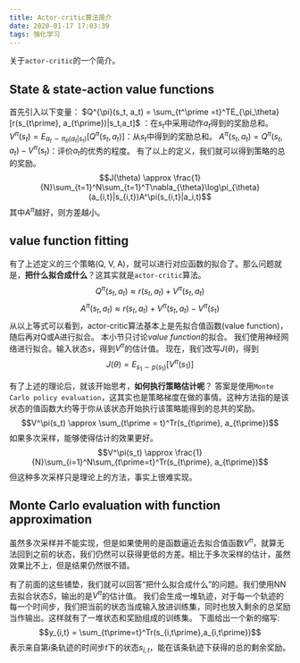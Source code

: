 ```yaml
---
title: Actor-critic算法简介
date: 2020-01-17 17:03:39
tags: 强化学习
---
```

关于`actor-critic`的一个简介。

<!--more-->

## State & state-action value functions
首先引入以下变量：
$Q^{\pi}(s_t, a_t) = \sum_{t^\prime =t}^TE_{\pi_\theta}[r(s_{t\prime}, a_{t\prime})|s_t,a_t]$ ：在$s_t$中采用动作$a_t$得到的奖励总和。
$V^\pi (s_t) = E_{a_t\sim\pi_\theta(a_t|s_t)}[Q^\pi(s_t, a_t)]$：从$s_t$中得到的奖励总和。
$A^\pi(s_t,a_t) = Q^\pi(s_t,a_t) - V^\pi(s_t)$：评价$a_t$的优秀的程度。
有了以上的定义，我们就可以得到策略的总的奖励。
$$J(\theta) \approx \frac{1}{N}\sum_{t=1}^N\sum_{t=1}^T\nabla_{\theta}\log\pi_{\theta}(a_{i,t}|s_{i,t})A^\pi(s_{i,t}|a_i,t)$$
其中$A^\pi$越好，则方差越小。

## value function fitting
有了上述定义的三个策略(Q, V, A)，就可以进行对应函数的拟合了。那么问题就是，**把什么拟合成什么**？这其实就是`actor-critic`算法。
$$Q^{\pi}(s_t, a_t) \approx r(s_t,a_t) + V^\pi(s_t,a_t)$$ $$A^\pi(s_t,a_t) \approx r(s_t,a_t) + V^\pi(s_t,a_t) - V^\pi(s_t)$$
从以上等式可以看到，actor-critic算法基本上是先拟合值函数(value function)，随后再对Q或A进行拟合。
本小节只讨论*value function*的拟合。
我们使用神经网络进行拟合。输入状态$s$，得到$V^\pi$的估计值。
现在，我们改写$J(\theta)$，得到$$J(\theta) = E_{s_1\sim p(s_1)}[V^\pi(s_1)]$$

有了上述的理论后，就该开始思考，**如何执行策略估计呢**？
答案是使用`Monte Carlo policy evaluation`，这其实也是策略梯度在做的事情。这种方法指的是该状态的值函数大约等于你从该状态开始执行该策略能得到的总共的奖励。
$$V^\pi(s_t) \approx \sum_{t\prime = t}^Tr(s_{t\prime}, a_{t\prime})$$
如果多次采样，能够使得估计的效果更好。
$$V^\pi(s_t) \approx \frac{1}{N}\sum_{i=1}^N\sum_{t\prime=t}^Tr(s_{t\prime}, a_{t\prime})$$
但这种多次采样只是理论上的方法，事实上很难实现。

## Monte Carlo evaluation with function approximation
虽然多次采样并不能实现，但是如果使用的是函数逼近去拟合值函数$V^\pi$，就算无法回到之前的状态，我们仍然可以获得更低的方差。相比于多次采样的估计，虽然效果比不上，但是结果仍然很不错。

有了前面的这些铺垫，我们就可以回答“把什么拟合成什么”的问题。我们使用NN去拟合状态$S$，输出的是$V^\pi$的估计值。
我们会生成一堆轨迹，对于每一个轨迹的每一个时间步，我们把当前的状态当成输入放进训练集，同时也放入剩余的总奖励当作输出。这样就有了一堆状态和奖励组成的训练集。
下面给出一个新的缩写:
$$y_{i,t} = \sum_{t\prime=t}^Tr(s_{i,t\prime},a_{i,t\prime})$$
表示来自第$i$条轨迹的时间步$t$下的状态$s_{i,t}$，能在该条轨迹下获得的总的剩余奖励。
